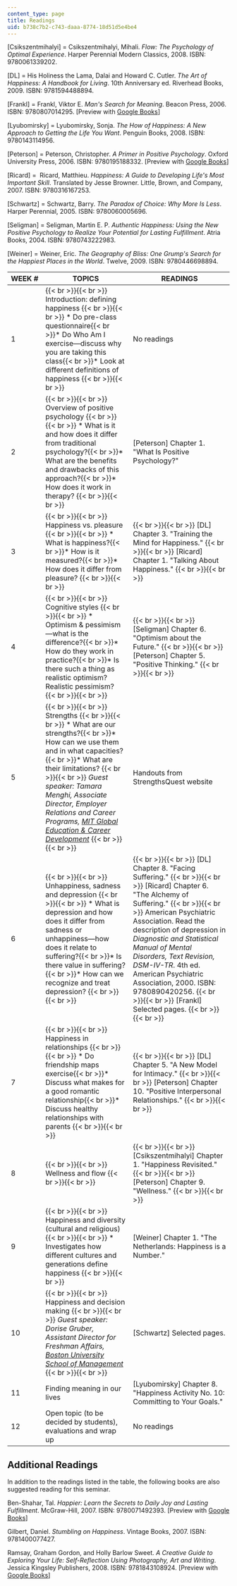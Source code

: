 ```yaml
---
content_type: page
title: Readings
uid: b738c7b2-c743-daaa-8774-18d51d5e4be4
---
```


\[Csikszentmihalyi\] = Csikszentmihalyi, Mihali. _Flow: The Psychology of Optimal Experience_. Harper Perennial Modern Classics, 2008. ISBN: 9780061339202.

\[DL\] = His Holiness the Lama, Dalai and Howard C. Cutler. _The Art of Happiness: A Handbook for Living_. 10th Anniversary ed. Riverhead Books, 2009. ISBN: 9781594488894.

\[Frankl\] = Frankl, Viktor E. _Man's Search for Meaning_. Beacon Press, 2006. ISBN: 9780807014295. \[Preview with [Google Books](http://books.google.com/books?id=F-Q_xGjWBi8C&printsec=frontcover)\]

\[Lyubomirsky\] = Lyubomirsky, Sonja. _The How of Happiness: A New Approach to Getting the Life You Want_. Penguin Books, 2008. ISBN: 9780143114956.

\[Peterson\] = Peterson, Christopher. _A Primer in Positive Psychology_. Oxford University Press, 2006. ISBN: 9780195188332. \[Preview with [Google Books](http://books.google.com/books?id=FGpIA9RmCngC&printsec=frontcover)\]

\[Ricard\] =  Ricard, Matthieu. _Happiness: A Guide to Developing Life's Most Important Skill_. Translated by Jesse Browner. Little, Brown, and Company, 2007. ISBN: 9780316167253.

\[Schwartz\] = Schwartz, Barry. _The Paradox of Choice: Why More Is Less_. Harper Perennial, 2005. ISBN: 9780060005696.

\[Seligman\] = Seligman, Martin E. P. _Authentic Happiness: Using the New Positive Psychology to Realize Your Potential for Lasting Fulfillment_. Atria Books, 2004. ISBN: 9780743222983.

\[Weiner\] = Weiner, Eric. _The Geography of Bliss: One Grump's Search for the Happiest Places in the World_. Twelve, 2009. ISBN: 9780446698894.

| WEEK # | TOPICS | READINGS |
| --- | --- | --- |
| 1 |  {{< br >}}{{< br >}} Introduction: defining happiness {{< br >}}{{< br >}} *   Do pre-class questionnaire{{< br >}}*   Do Who Am I exercise—discuss why you are taking this class{{< br >}}*   Look at different definitions of happiness {{< br >}}{{< br >}}  | No readings |
| 2 |  {{< br >}}{{< br >}} Overview of positive psychology {{< br >}}{{< br >}} *   What is it and how does it differ from traditional psychology?{{< br >}}*   What are the benefits and drawbacks of this approach?{{< br >}}*   How does it work in therapy? {{< br >}}{{< br >}}  | \[Peterson\] Chapter 1. "What Is Positive Psychology?" |
| 3 |  {{< br >}}{{< br >}} Happiness vs. pleasure {{< br >}}{{< br >}} *   What is happiness?{{< br >}}*   How is it measured?{{< br >}}*   How does it differ from pleasure? {{< br >}}{{< br >}}  |  {{< br >}}{{< br >}} \[DL\] Chapter 3. "Training the Mind for Happiness." {{< br >}}{{< br >}} \[Ricard\] Chapter 1. "Talking About Happiness." {{< br >}}{{< br >}}  |
| 4 |  {{< br >}}{{< br >}} Cognitive styles {{< br >}}{{< br >}} *   Optimism & pessimism—what is the difference?{{< br >}}*   How do they work in practice?{{< br >}}*   Is there such a thing as realistic optimism? Realistic pessimism? {{< br >}}{{< br >}}  |  {{< br >}}{{< br >}} \[Seligman\] Chapter 6. "Optimism about the Future." {{< br >}}{{< br >}} \[Peterson\] Chapter 5. "Positive Thinking." {{< br >}}{{< br >}}  |
| 5 |  {{< br >}}{{< br >}} Strengths {{< br >}}{{< br >}} *   What are our strengths?{{< br >}}*   How can we use them and in what capacities?{{< br >}}*   What are their limitations? {{< br >}}{{< br >}} _Guest speaker: Tamara Menghi, Associate Director, Employer Relations and Career Programs, [MIT Global Education & Career Development](http://gecd.mit.edu/)_ {{< br >}}{{< br >}}  | Handouts from StrengthsQuest website |
| 6 |  {{< br >}}{{< br >}} Unhappiness, sadness and depression {{< br >}}{{< br >}} *   What is depression and how does it differ from sadness or unhappiness—how does it relate to suffering?{{< br >}}*   Is there value in suffering?{{< br >}}*   How can we recognize and treat depression? {{< br >}}{{< br >}}  |  {{< br >}}{{< br >}} \[DL\] Chapter 8. "Facing Suffering." {{< br >}}{{< br >}} \[Ricard\] Chapter 6. "The Alchemy of Suffering." {{< br >}}{{< br >}} American Psychiatric Association. Read the description of depression in _Diagnostic and Statistical Manual of Mental Disorders, Text Revision, DSM-IV-TR_. 4th ed. American Psychiatric Association, 2000. ISBN: 9780890420256. {{< br >}}{{< br >}} \[Frankl\] Selected pages. {{< br >}}{{< br >}}  |
| 7 |  {{< br >}}{{< br >}} Happiness in relationships {{< br >}}{{< br >}} *   Do friendship maps exercise{{< br >}}*   Discuss what makes for a good romantic relationship{{< br >}}*   Discuss healthy relationships with parents {{< br >}}{{< br >}}  |  {{< br >}}{{< br >}} \[DL\] Chapter 5. "A New Model for Intimacy." {{< br >}}{{< br >}} \[Peterson\] Chapter 10. "Positive Interpersonal Relationships." {{< br >}}{{< br >}}  |
| 8 |  {{< br >}}{{< br >}} Wellness and flow {{< br >}}{{< br >}}  |  {{< br >}}{{< br >}} \[Csikszentmihalyi\] Chapter 1. "Happiness Revisited." {{< br >}}{{< br >}} \[Peterson\] Chapter 9. "Wellness." {{< br >}}{{< br >}}  |
| 9 |  {{< br >}}{{< br >}} Happiness and diversity (cultural and religious) {{< br >}}{{< br >}} *   Investigates how different cultures and generations define happiness {{< br >}}{{< br >}}  | \[Weiner\] Chapter 1. "The Netherlands: Happiness is a Number." |
| 10 |  {{< br >}}{{< br >}} Happiness and decision making {{< br >}}{{< br >}} _Guest speaker: Dorise Gruber, Assistant Director for Freshman Affairs,_ [_Boston University School of Management_](http://management.bu.edu/) {{< br >}}{{< br >}}  | \[Schwartz\] Selected pages. |
| 11 | Finding meaning in our lives | \[Lyubomirsky\] Chapter 8. "Happiness Activity No. 10: Committing to Your Goals." |
| 12 | Open topic (to be decided by students), evaluations and wrap up | No readings 

Additional Readings
-------------------

In addition to the readings listed in the table, the following books are also suggested reading for this seminar.

Ben-Shahar, Tal. _Happier: Learn the Secrets to Daily Joy and Lasting Fulfillment_. McGraw-Hill, 2007. ISBN: 9780071492393. \[Preview with [Google Books](http://books.google.com/books?id=m-dZZVPbwD4C&printsec=frontcover)\]

Gilbert, Daniel. _Stumbling on Happiness_. Vintage Books, 2007. ISBN: 9781400077427.

Ramsay, Graham Gordon, and Holly Barlow Sweet. _A Creative Guide to Exploring Your Life: Self-Reflection Using Photography, Art and Writing_. Jessica Kingsley Publishers, 2008. ISBN: 9781843108924. \[Preview with [Google Books](http://books.google.com/books?id=asR7-q1SKw8C&printsec=frontcover)\]